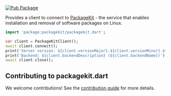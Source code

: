 [![Pub Package](https://img.shields.io/pub/v/packagekit.svg)](https://pub.dev/packages/packagekit)

Provides a client to connect to [PackageKit](https://www.freedesktop.org/software/PackageKit) - the service that enables installation and removal of software packages on
Linux.

```dart
import 'package:packagekit/packagekit.dart';

var client = PackageKitClient();
await client.connect();
print('Server version: ${client.versionMajor}.${client.versionMinor}.${client.versionMicro}');
print('Backend: ${client.backendDescription} (${client.backendName})');
await client.close();
```

## Contributing to packagekit.dart

We welcome contributions! See the [contribution guide](CONTRIBUTING.md) for more details.
